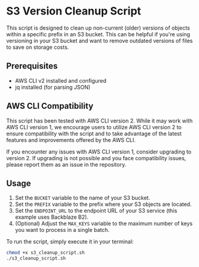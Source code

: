 # S3 Version Cleanup Script

This script is designed to clean up non-current (older) versions of objects within a specific prefix in an S3 bucket. This can be helpful if you're using versioning in your S3 bucket and want to remove outdated versions of files to save on storage costs.

## Prerequisites

- AWS CLI v2 installed and configured
- jq installed (for parsing JSON)

## AWS CLI Compatibility

This script has been tested with AWS CLI version 2. While it may work with AWS CLI version 1, we encourage users to utilize AWS CLI version 2 to ensure compatibility with the script and to take advantage of the latest features and improvements offered by the AWS CLI.

If you encounter any issues with AWS CLI version 1, consider upgrading to version 2. If upgrading is not possible and you face compatibility issues, please report them as an issue in the repository.

## Usage

1. Set the `BUCKET` variable to the name of your S3 bucket.
2. Set the `PREFIX` variable to the prefix where your S3 objects are located.
3. Set the `ENDPOINT_URL` to the endpoint URL of your S3 service (this example uses Backblaze B2).
4. (Optional) Adjust the `MAX_KEYS` variable to the maximum number of keys you want to process in a single batch.

To run the script, simply execute it in your terminal:

```bash
chmod +x s3_cleanup_script.sh
./s3_cleanup_script.sh
